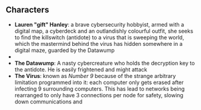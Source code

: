 ## Characters
- **Lauren "gift" Hanley**: a brave cybersecurity hobbyist, armed with a digital map, a cyberdeck and an outlandishly colourful outfit, she seeks to find the killswitch (antidote) to a virus that is sweeping the world, which the mastermind behind the virus has hidden somewhere in a digital maze, guarded by the Datawump
- 
- **The Datawump**: A nasty cybercreature who holds the decryption key to the antidote. He is easily frightened and might attack 
- **The Virus**: known as *Number 9* because of the strange arbitrary limitation programmed into it: each computer only gets erased after infecting 9 surrounding computers. This has lead to networks being rearranged to only have 3 connections per node for safety, slowing down communications and 